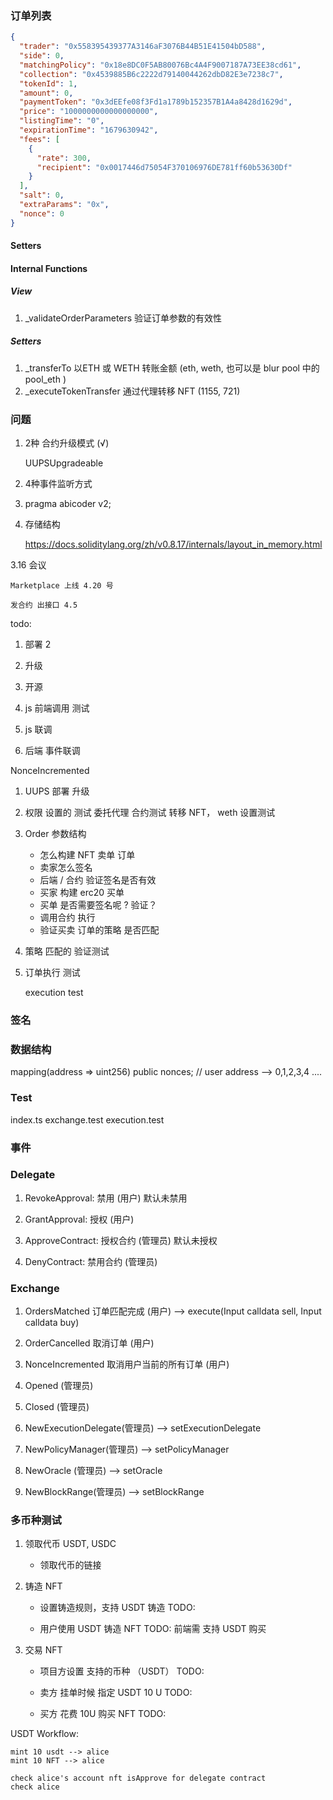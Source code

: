 ### 订单列表
``` json
{
  "trader": "0x558395439377A3146aF3076B44B51E41504bD588",
  "side": 0,
  "matchingPolicy": "0x18e8DC0F5AB80076Bc4A4F9007187A73EE38cd61",
  "collection": "0x4539885B6c2222d79140044262dbD82E3e7238c7",
  "tokenId": 1,
  "amount": 0,
  "paymentToken": "0x3dEEfe08f3Fd1a1789b152357B1A4a8428d1629d",
  "price": "1000000000000000000",
  "listingTime": "0",
  "expirationTime": "1679630942",
  "fees": [
    {
      "rate": 300,
      "recipient": "0x0017446d75054F370106976DE781ff60b53630Df"
    }
  ],
  "salt": 0,
  "extraParams": "0x",
  "nonce": 0
}

```


#### Setters

#### Internal Functions
##### View

1. _validateOrderParameters  验证订单参数的有效性

##### Setters

1. _transferTo  以ETH 或 WETH 转账金额 (eth, weth, 也可以是 blur pool 中的 pool_eth )
2. _executeTokenTransfer 通过代理转移 NFT (1155, 721)






### 问题

1. 2种 合约升级模式  (√)

    UUPSUpgradeable

2. 4种事件监听方式

3. pragma abicoder v2;

4. 存储结构

    https://docs.soliditylang.org/zh/v0.8.17/internals/layout_in_memory.html

    




3.16 会议

    Marketplace 上线 4.20 号

    发合约 出接口 4.5

todo:

1. 部署 2  
2. 升级

3. 开源

4. js 前端调用 测试

5. js 联调 

6. 后端 事件联调



NonceIncremented

1. UUPS 部署 
    升级

2. 权限 设置的 测试 
    委托代理 合约测试
    转移 NFT， weth 设置测试

4. Order 参数结构 
    * 怎么构建 NFT 卖单 订单
    * 卖家怎么签名
    * 后端 / 合约 验证签名是否有效
    * 买家 构建 erc20 买单
    * 买单 是否需要签名呢 ? 验证？
    * 调用合约 执行 
    * 验证买卖 订单的策略 是否匹配

5. 策略 匹配的 验证测试 

6. 订单执行 测试

    execution test



### 签名

### 数据结构

<!-- mapping(bytes32 => bool) public cancelledOrFilled; -->
mapping(address => uint256) public nonces; // user address --> 0,1,2,3,4 ....


### Test

index.ts
exchange.test
execution.test




### 事件

### Delegate
1. RevokeApproval: 禁用 (用户) 默认未禁用
2. GrantApproval: 授权 (用户)

3. ApproveContract: 授权合约 (管理员) 默认未授权
4. DenyContract: 禁用合约 (管理员)

### Exchange

1. OrdersMatched 订单匹配完成 (用户) --> execute(Input calldata sell, Input calldata buy)
2. OrderCancelled 取消订单 (用户)
3. NonceIncremented 取消用户当前的所有订单 (用户)

1. Opened (管理员)
2. Closed (管理员)
3. NewExecutionDelegate(管理员) --> setExecutionDelegate
4. NewPolicyManager(管理员) --> setPolicyManager
5. NewOracle (管理员)   --> setOracle
6. NewBlockRange(管理员)  --> setBlockRange



### 多币种测试

1. 领取代币 USDT, USDC
    
    * 领取代币的链接

2. 铸造 NFT 
    
    * 设置铸造规则，支持 USDT 铸造
        TODO:

    * 用户使用 USDT 铸造 NFT
        TODO: 前端需 支持 USDT 购买

3. 交易 NFT
    
    * 项目方设置 支持的币种 （USDT）
        TODO: 
    
    * 卖方 挂单时候 指定 USDT 10 U
        TODO:
    
    * 买方 花费 10U 购买 NFT
        TODO: 
    

USDT Workflow:
    
    mint 10 usdt --> alice 
    mint 10 NFT --> alice 

    check alice's account nft isApprove for delegate contract  
    check alice 
     